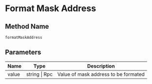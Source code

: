 # Format Mask Address

## Method Name

`formatMaskAddress`

## Parameters

| Name        | Type                     | Description                                     |
| ---------   | -----------------------  | -------------------------                       |
| value       | string \| Rpc            | Value of mask address to be formated            |

